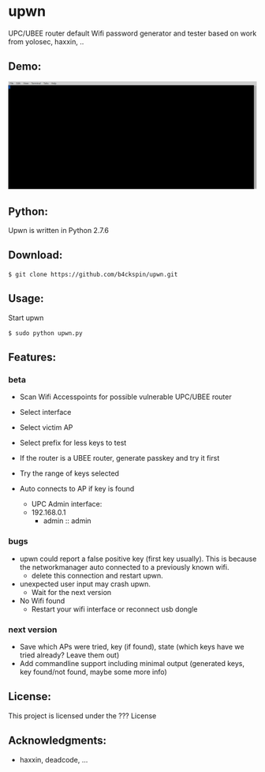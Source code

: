 # upwn
UPC/UBEE router default Wifi password generator and tester
based on work from yolosec, haxxin, .. 

## Demo:
![upwn usage](https://github.com/b4ckspin/upwn/blob/master/markdown/tty.gif "upwn usage")

## Python:
Upwn is written in Python 2.7.6

## Download:
```
$ git clone https://github.com/b4ckspin/upwn.git
```

## Usage:
Start upwn
```
$ sudo python upwn.py
```

## Features:
### beta
- Scan Wifi Accesspoints for possible vulnerable UPC/UBEE router
- Select interface
- Select victim AP
- Select prefix for less keys to test
- If the router is a UBEE router, generate passkey and try it first
- Try the range of keys selected
- Auto connects to AP if key is found

  * UPC Admin interface:
  * 192.168.0.1
    * admin :: admin

### bugs
- upwn could report a false positive key (first key usually). This is because the networkmanager auto connected to a previously known wifi.
  * delete this connection and restart upwn.
- unexpected user input may crash upwn.
  * Wait for the next version
- No Wifi found
  * Restart your wifi interface or reconnect usb dongle

### next version
- Save which APs were tried, key (if found), state (which keys have we tried already? Leave them out)
- Add commandline support including minimal output (generated keys, key found/not found, maybe some more info)

## License:
This project is licensed under the ??? License 

## Acknowledgments:
* haxxin, deadcode, ...
